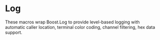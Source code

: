 # Log
These macros wrap Boost.Log to provide level-based logging with automatic caller location, terminal color coding, channel filtering, hex data support.
